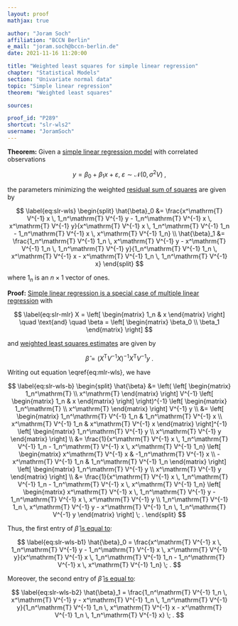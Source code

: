 ```yaml
---
layout: proof
mathjax: true

author: "Joram Soch"
affiliation: "BCCN Berlin"
e_mail: "joram.soch@bccn-berlin.de"
date: 2021-11-16 11:20:00

title: "Weighted least squares for simple linear regression"
chapter: "Statistical Models"
section: "Univariate normal data"
topic: "Simple linear regression"
theorem: "Weighted least squares"

sources:

proof_id: "P289"
shortcut: "slr-wls2"
username: "JoramSoch"
---
```



**Theorem:** Given a [simple linear regression model](/D/slr) with correlated observations

$$ \label{eq:slr}
y = \beta_0 + \beta_1 x + \varepsilon, \; \varepsilon \sim \mathcal{N}(0, \sigma^2 V) \; ,
$$

the parameters minimizing the weighted [residual sum of squares](/D/rss) are given by

$$ \label{eq:slr-wls}
\begin{split}
\hat{\beta}_0 &= \frac{x^\mathrm{T} V^{-1} x \, 1_n^\mathrm{T} V^{-1} y - 1_n^\mathrm{T} V^{-1} x \, x^\mathrm{T} V^{-1} y}{x^\mathrm{T} V^{-1} x \, 1_n^\mathrm{T} V^{-1} 1_n - 1_n^\mathrm{T} V^{-1} x \, x^\mathrm{T} V^{-1} 1_n} \\
\hat{\beta}_1 &= \frac{1_n^\mathrm{T} V^{-1} 1_n \, x^\mathrm{T} V^{-1} y - x^\mathrm{T} V^{-1} 1_n \, 1_n^\mathrm{T} V^{-1} y}{1_n^\mathrm{T} V^{-1} 1_n \, x^\mathrm{T} V^{-1} x - x^\mathrm{T} V^{-1} 1_n \, 1_n^\mathrm{T} V^{-1} x}
\end{split}
$$

where $1_n$ is an $n \times 1$ vector of ones.


**Proof:** [Simple linear regression is a special case of multiple linear regression](/P/slr-mlr) with

$$ \label{eq:slr-mlr}
X = \left[ \begin{matrix} 1_n & x \end{matrix} \right] \quad \text{and} \quad \beta = \left[ \begin{matrix} \beta_0 \\ \beta_1 \end{matrix} \right]
$$

and [weighted least squares estimates](/P/mlr-wls) are given by

$$ \label{eq:mlr-wls}
\hat{\beta} = (X^\mathrm{T} V^{-1} X)^{-1} X^\mathrm{T} V^{-1} y \; .
$$

Writing out equation \eqref{eq:mlr-wls}, we have

$$ \label{eq:slr-wls-b}
\begin{split}
\hat{\beta} &= \left( \left[ \begin{matrix} 1_n^\mathrm{T} \\ x^\mathrm{T} \end{matrix} \right] V^{-1} \left[ \begin{matrix} 1_n & x \end{matrix} \right] \right)^{-1} \left[ \begin{matrix} 1_n^\mathrm{T} \\ x^\mathrm{T} \end{matrix} \right] V^{-1} y \\
&= \left[ \begin{matrix} 1_n^\mathrm{T} V^{-1} 1_n & 1_n^\mathrm{T} V^{-1} x \\ x^\mathrm{T} V^{-1} 1_n & x^\mathrm{T} V^{-1} x \end{matrix} \right]^{-1} \left[ \begin{matrix} 1_n^\mathrm{T} V^{-1} y \\ x^\mathrm{T} V^{-1} y \end{matrix} \right] \\
&= \frac{1}{x^\mathrm{T} V^{-1} x \, 1_n^\mathrm{T} V^{-1} 1_n - 1_n^\mathrm{T} V^{-1} x \, x^\mathrm{T} V^{-1} 1_n} \left[ \begin{matrix} x^\mathrm{T} V^{-1} x & -1_n^\mathrm{T} V^{-1} x \\ -x^\mathrm{T} V^{-1} 1_n & 1_n^\mathrm{T} V^{-1} 1_n \end{matrix} \right] \left[ \begin{matrix} 1_n^\mathrm{T} V^{-1} y \\ x^\mathrm{T} V^{-1} y \end{matrix} \right] \\
&= \frac{1}{x^\mathrm{T} V^{-1} x \, 1_n^\mathrm{T} V^{-1} 1_n - 1_n^\mathrm{T} V^{-1} x \, x^\mathrm{T} V^{-1} 1_n} \left[ \begin{matrix} x^\mathrm{T} V^{-1} x \, 1_n^\mathrm{T} V^{-1} y - 1_n^\mathrm{T} V^{-1} x \, x^\mathrm{T} V^{-1} y \\ 1_n^\mathrm{T} V^{-1} 1_n \, x^\mathrm{T} V^{-1} y - x^\mathrm{T} V^{-1} 1_n \, 1_n^\mathrm{T} V^{-1} y \end{matrix} \right] \; .
\end{split}
$$

Thus, the first entry of $\hat{\beta}$ [is equal to](/P/slr-wls):

$$ \label{eq:slr-wls-b1}
\hat{\beta}_0 = \frac{x^\mathrm{T} V^{-1} x \, 1_n^\mathrm{T} V^{-1} y - 1_n^\mathrm{T} V^{-1} x \, x^\mathrm{T} V^{-1} y}{x^\mathrm{T} V^{-1} x \, 1_n^\mathrm{T} V^{-1} 1_n - 1_n^\mathrm{T} V^{-1} x \, x^\mathrm{T} V^{-1} 1_n} \; .
$$

Moreover, the second entry of $\hat{\beta}$ [is equal to](/P/slr-wls):

$$ \label{eq:slr-wls-b2}
\hat{\beta}_1 = \frac{1_n^\mathrm{T} V^{-1} 1_n \, x^\mathrm{T} V^{-1} y - x^\mathrm{T} V^{-1} 1_n \, 1_n^\mathrm{T} V^{-1} y}{1_n^\mathrm{T} V^{-1} 1_n \, x^\mathrm{T} V^{-1} x - x^\mathrm{T} V^{-1} 1_n \, 1_n^\mathrm{T} V^{-1} x} \; .
$$